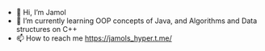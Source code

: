 - 👋 Hi, I’m Jamol
- 🌱 I’m currently learning OOP concepts of Java, and Algorithms and Data structures on C++
- 📫 How to reach me https://jamols_hyper.t.me/
